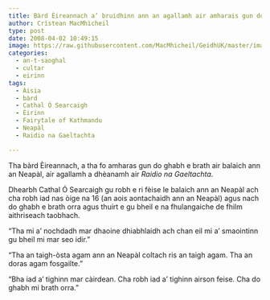 ```yaml
---
title: Bàrd Èireannach a’ bruidhinn ann an agallamh air amharais gun do ghabh e brath air balaich ann an Neapàl
author: Crìstean MacMhìcheil
type: post
date: 2008-04-02 10:49:15
image: https://raw.githubusercontent.com/MacMhicheil/GeidhUK/master/images/2008-04-02-bard-eireannach-a-bruidhinn-ann-an-agallamh-air-amharais-gun-do-ghabh-e-brath-air-balaich-ann-an-neapal.jpg
categories:
  - an-t-saoghal
  - cultar
  - eirinn
tags:
  - Àisia
  - bàrd
  - Cathal Ó Searcaigh
  - Èirinn
  - Fairytale of Kathmandu
  - Neapàl
  - Raidio na Gaeltachta

---
```

Tha bàrd Èireannach, a tha fo amharas gun do ghabh e brath air balaich ann an Neapàl, air agallamh a dhèanamh air _Raidio na Gaeltachta_.

<!--more-->

Dhearbh Cathal Ó Searcaigh gu robh e ri fèise le balaich ann an Neapàl ach cha robh iad nas òige na 16 (an aois aontachaidh ann an Neapàl) agus nach do ghabh e brath orra agus thuirt e gu bheil e na fhulangaiche de fhilm aithriseach taobhach.

“Tha mi a’ nochdadh mar dhaoine dhiabhlaidh ach chan eil mi a’ smaointinn gu bheil mi mar seo idir.”

“Tha an taigh-òsta agam ann an Neapàl coltach ris an taigh agam. Tha an doras agam fosgailte.”

“Bha iad a’ tighinn mar càirdean. Cha robh iad a’ tighinn airson feise. Cha do ghabh mi brath orra.”
